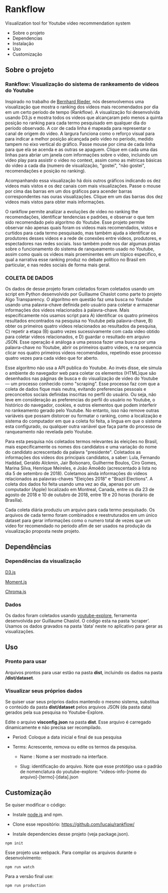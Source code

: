 # Rankflow
Visualization tool for Youtube video recommendation system

- Sobre o projeto
- Dependencias
- Instalação
- Uso
- Customização



## Sobre o projeto
### Rankflow: Visualização do sistema de rankeamento de videos do Youtube

Inspirado no trabalho de [Bernhard Rieder](http://labs.polsys.net/tools/rankflow/), nós desenvolvemos uma visualização que mostra o ranking dos videos mais recomendados por dia em um certo período de tempo (Rankflow). A visualização foi desenvolvida usando D3.js e mostra todos os videos que alcançaram pelo menos a quinta posição no ranking para cada termo pesquisado em qualquer dia do período observado. A cor de cada linha é mapeada para representar o canal de origem do video. A largura funciona como o reforço visual para para indicar a melhor posição alcançada pelo video no período, medido tampem no eixo vertical do gráfico. Passe mouse por cima de cada linha para que ela se acenda e as outras se apaguem. Clique em cada uma das linhas para abriar um janela com informações sobre o video, incluindo um video play para assistir o video no context, assim como as métricas básicas do video a cada dia (numero de visualização, "gostei", "não gostei", recomendações e posição no ranking).

Acompanhando essa visualização há dois outros gráficos indicando os dez videos mais vistos e os dez canais com mais visualizações. Passe o mouse por cima das barras em um dos gráficos para acender barras correspondentes nas ouras visualizações. Clique em um das barras dos dez videos mais vistos para obter mais informações.

O rankflow permite analizar a evoluções de video no ranking the recomendações, identificar tendencias e padrões, e observar o que tem sido recomendado pelo algoritmo do Youtube. Esse projeto permite observar não apenas quais foram os videos mais recomendados, vistos e curtidos para cada termo pesquisado, mas também ajuda a identificar os produtores desses videos e a rede de conexões entre videos, produtores, e espectadores nas redes sociais. Isso também pode nos dar algumas pistas sobre o funcionamento do sistema de ranqueamento usado no Youtube, assim como quais os videos mais proeminentes em um tópico especifico, e qual a narrativa esse ranking produz no debate político no Brasil em particular, e nas redes sociais de forma mais geral.


### COLETA DE DADOS
Os dados de desse projeto foram coletados foram coletados usando um script em Python desenvolvido por Guillaume Chaslot como parte to projeto Algo Transparency. O algorítmo em questão faz uma busca no Youtube usando uma palavra-chave definida pelo usuário para coletar e armazenar informações dos videos relacionados à palavra-chave. Mais especificamente nós usamos script para A) identificar os quatro primeiros resultados encontrados na pesquisa no Youtube pela palavra-chave, B) obter os primeiros quatro videos relacionados ao resultados da pesquisa, C) repetir a etapa (B) quatro vezes sucessivamente com cada video obtido para coletar videos relacionados, e D) guardar o resultado em arquivo JSON. Esse operação é análoga a uma pessoa fazer uma busca por uma palavra-chave no Youtube, abrir os primeiros quatro videos, e na sequencia clicar nos quatro primeiros videos recomendados, repetindo esse processo quatro vezes para cada video que for aberto.

Esse algoritmo não usa a API publica do Youtube. Ao invés disse, ele simula o ambiente do navegador web para coletar os elementos (HTML)que são desenhados nas páginas de busca e do visualização de video do Youtube — um processo conhecido como "scraping". Esse processo faz com que a coleta de dados fique mais neutra, evitando preferencias pessoais e preconceitos sociais definidas inscritas no perfil do usuário. Ou seja, não leve em consideração as preferencias do perfil do usuário no Youtube, o histórico do navegador, cookies, e outros elementos que podem interferir no rankeamento gerado pelo Youtube. No entanto, isso não remove outras variáveis que possam distorcer ou formatar o ranking, como a localização e sistema do computador em que a coleta foi feita, a lingua em que o sistema esta configurado, ou qualquer outra variável que faça parte do processo de ranqueamento não revelada pelo Youtube.

Para esta pesquisa nós coletados termos relevantes às eleições no Brasil, mais especificamente os nomes dos candidatos e uma variação do nome do candidato acrescentado da palavra "presidente". Coletados as informações dos videos dos principais candidatos, a saber: Lula, Fernando Haddad, Geraldo Alckmin, Jair Bolsonaro, Guilherme Boulos, Ciro Gomes, Marina Silva, Henrique Meireles, e João Amoêdo (acrescentado à lista no dia 5 de setembro de 2018). Coletamos ainda informações do videos relacionados as palavras-chaves "Eleições 2018" e "Brazil Elections". A coleta dos dados foi feita usando uma vez ao dia, apenas por um computador (Apple) localizado em Montreal, Canada, entre os dia 23 de agosto de 2018 e 10 de outubro de 2018, entre 19 e 20 horas (horário de Brasília).

Cada coleta diária produziu um arquivo para cada termo pesquisado. Os arquivos de cada termo foram combinados e reestruturados em um único dataset para gerar informações como o numero total de vezes que um video for recomendado no período afim de ser usados na produção da visualização proposta neste projeto.


## Dependências

### Dependências da visualização
[D3.js](https://d3js.org/)

[Moment.js](https://gka.github.io/chroma.js/)

[Chroma.js](https://momentjs.com/)

### Dados
Os dados foram coletados usando [youtube-explore](https://github.com/pnbt/youtube-explore), ferramenta desenvolvida por Guillaume Chaslot. O código esta na pasta ‘scraper’. Usamos os dados gravados na pasta ‘data’ neste no aplicativo para gerar as visualizações.


## Uso
### Pronto para usar
Arquivos prontos para usar estão na pasta **dist**, incluindo os dados na pasta **/dist/dataset**.

### Visualizar seus próprios dados
Se quiser usar seus próprios dados mantendo o mesmo sistema, substitua o conteúdo da pasta **dist/dataset** pelos arquivos JSON (da pasta data) gerados pela sua pesquisa no Youtube-Explore.

Edite o arquivo **visconfig.json** na pasta **dist**. Esse arquivo é carregado dinamicamente e não precisa ser recompilado.

- Period: Coloque a data inicial e final de sua pesquisa

- Terms: Acrescente, remova ou edite os termos da pesquisa.

   - Name : Nome a ser mostrado na interface.

   - Slug: identificação do arquivo. Note que esse protótipo usa o padrão de nomenclatura do youtube-explore: “videos-info-[nome do arquivo]-[termo]-[data].json


## Customização
Se quiser modificar o código:

- Instale [node.js](https://nodejs.org) and npm.

- Clone esse repositório: https://github.com/lucaju/rankflow/

- Instale dependencies desse projeto (veja package.json).
```
npm init
```

Esse projeto usa webpack.
Para compilar os arquivos durante o desenvolvimento:

```
npm run watch
```
Para a versão final use:

```
npm run production
```
